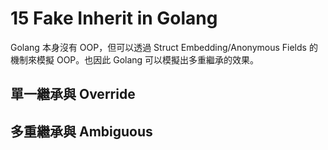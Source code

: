 # 15 Fake Inherit in Golang
  
  
Golang 本身沒有 OOP，但可以透過 Struct Embedding/Anonymous Fields 的機制來模擬 OOP。也因此 Golang 可以模擬出多重繼承的效果。
  
## 單一繼承與 Override
  
  
## 多重繼承與 Ambiguous
  
  